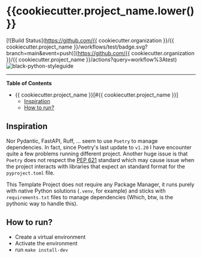 # {{cookiecutter.project_name.lower()}}

[![Build Status](https://github.com/{{ cookiecutter.organization }}/{{ cookiecutter.project_name }}/workflows/test/badge.svg?branch=main&event=push)](https://github.com/{{ cookiecutter.organization }}/{{ cookiecutter.project_name }}/actions?query=workflow%3Atest)
![black-python-styleguide](https://img.shields.io/badge/code%20style-black-000000.svg)

-----

**Table of Contents**

- {{ cookiecutter.project_name }}[#{{ cookiecutter.project_name }}]
  - [Inspiration](#inspiration)
  - [How to run?](#how-to-run)

## Inspiration
Nor Pydantic, FastAPI, Ruff, ... seem to use `Poetry` to manage dependencies. In fact, since Poetry's last update to `v1.20` I have encounter quite a few problems running different project. Another huge issue is that `Poetry` does not respect the [PEP 621](https://peps.python.org/pep-0621/) standard which may cause issue when the project interacts with libraries that expect an standard format for the `pyproject.toml` file.

This Template Project does not require any Package Manager, it runs purely with native Python solutions (`.venv`, for example) and sticks with `requirements.txt` files to manage dependencies (Which, btw, is the pythonic way to handle this).

## How to run?
- Create a virtual environment
- Activate the environment
- run `make install-dev `
